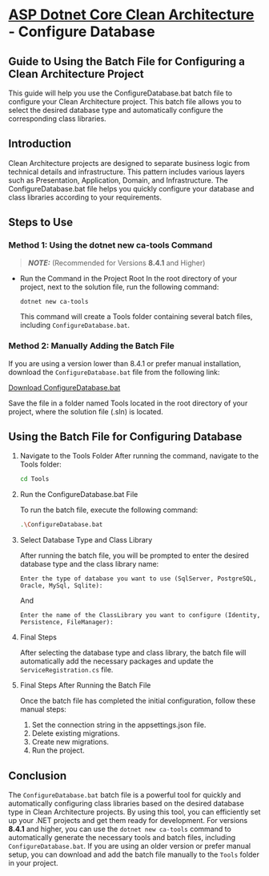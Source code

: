 # [ASP Dotnet Core Clean Architecture](../README.md) - Configure Database

## Guide to Using the Batch File for Configuring a Clean Architecture Project
This guide will help you use the ConfigureDatabase.bat batch file to configure your Clean Architecture project. This batch file allows you to select the desired database type and automatically configure the corresponding class libraries.

## Introduction
Clean Architecture projects are designed to separate business logic from technical details and infrastructure. This pattern includes various layers such as Presentation, Application, Domain, and Infrastructure. The ConfigureDatabase.bat file helps you quickly configure your database and class libraries according to your requirements.

## Steps to Use

### Method 1: Using the dotnet new ca-tools Command
> **_NOTE:_** (Recommended for Versions **8.4.1** and Higher)

- Run the Command in the Project Root In the root directory of your project, next to the solution file, run the following command:
    ```sh
    dotnet new ca-tools
    ```
    This command will create a Tools folder containing several batch files, including `ConfigureDatabase.bat`.


### Method 2: Manually Adding the Batch File

If you are using a version lower than 8.4.1 or prefer manual installation, download the `ConfigureDatabase.bat` file from the following link:

[Download ConfigureDatabase.bat](../Templates/ca-tools/Tools/ConfigureDatabase.bat)

Save the file in a folder named Tools located in the root directory of your project, where the solution file (.sln) is located.

## Using the Batch File for Configuring Database

1. Navigate to the Tools Folder
After running the command, navigate to the Tools folder:
    ```sh
    cd Tools
    ```

2. Run the ConfigureDatabase.bat File

    To run the batch file, execute the following command:
    ```sh
    .\ConfigureDatabase.bat
    ```

3. Select Database Type and Class Library

    After running the batch file, you will be prompted to enter the desired database type and the class library name:
    ```plaintext
    Enter the type of database you want to use (SqlServer, PostgreSQL, Oracle, MySql, Sqlite):
    ```
    And
    ```plaintext
    Enter the name of the ClassLibrary you want to configure (Identity, Persistence, FileManager):
    ```

4. Final Steps

    After selecting the database type and class library, the batch file will automatically add the necessary packages and update the `ServiceRegistration.cs` file.

5. Final Steps After Running the Batch File

    Once the batch file has completed the initial configuration, follow these manual steps:

    1. Set the connection string in the appsettings.json file.
    2. Delete existing migrations.
    3. Create new migrations.
    4. Run the project.

## Conclusion

The `ConfigureDatabase.bat` batch file is a powerful tool for quickly and automatically configuring class libraries based on the desired database type in Clean Architecture projects. By using this tool, you can efficiently set up your .NET projects and get them ready for development. For versions **8.4.1** and higher, you can use the `dotnet new ca-tools` command to automatically generate the necessary tools and batch files, including `ConfigureDatabase.bat`. If you are using an older version or prefer manual setup, you can download and add the batch file manually to the `Tools` folder in your project.
